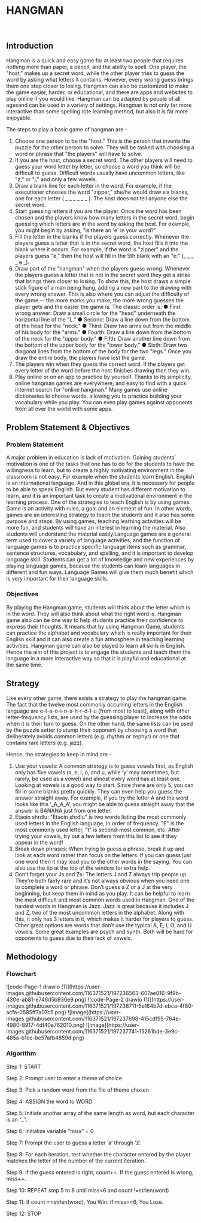 <h1><b>HANGMAN</b></h1><br>
<h2><b>Introduction</b></h2>
Hangman is a quick and easy game for at least two people that requires nothing more than paper, a pencil, and the ability to spell. One player, the "host," makes up a secret word, while the other player tries to guess the word by asking what letters it contains. However, every wrong guess brings them one step closer to losing. Hangman can also be customized to make the game easier, harder, or educational, and there are apps and websites to play online if you would like. Hangman can be adapted by people of all agesand can be used in a variety of settings. Hangman is not only far more interactive than some spelling rote learning method, but also it is far more enjoyable.

The steps to play a basic game of hangman are -
1. Choose one person to be the "host." This is the person that invents the puzzle for the other person to solve. They will be tasked with choosing a word or phrase        that "the players" will have to solve.
2. If you are the host, choose a secret word. The other players will need to guess your word letter by letter, so choose a word you think will be difficult to guess.      Difficult words usually have uncommon letters, like "z," or "j," and only a few vowels.
3. Draw a blank line for each letter in the word. For example, if the executioner chooses the word "zipper," she/he would draw six blanks, one for each letter
   ( _ _ _ _ _ _ ). The host does not tell anyone else the secret word.
4. Start guessing letters if you are the player. Once the word has been chosen and the players know how many letters in the secret word, begin guessing which letters        are in the word by asking the host. For example, you might begin by asking, "is there an 'e' in your word?"
5. Fill the letter in the blanks if the players guess correctly. Whenever the players guess a letter that is in the secret word, the host fills it into the blank where      it occurs. For example, if the word is "zipper" and the players guess "e," then the host will fill in the 5th blank with an "e:" (_ _ _ _ e _).
6. Draw part of the "hangman" when the players guess wrong. Whenever the players guess a letter that is not in the secret word they get a strike that brings them closer    to losing. To show this, the host draws a simple stick figure of a man being hung, adding a new part to the drawing with every wrong answer. This is also where you      can adjust the difficulty of the game -- the more marks you make, the more wrong guesses the player gets and the easier the game is. The classic order is:
      ● First wrong answer: Draw a small circle for the "head" underneath the horizontal line of the "L."
      ● Second: Draw a line down from the bottom of the head for the "neck."
      ● Third: Draw two arms out from the middle of his body for the "arms."
      ● Fourth: Draw a line down from the bottom of the neck for the "upper body."
      ● Fifth: Draw another line down from the bottom of the upper body for the "lower body."
      ● Sixth: Draw two diagonal lines from the bottom of the body for the two "legs." Once you draw the entire body, the players have lost the game.
7. The players win when they guess the correct word. If the players get every letter of the word before the host finishes drawing then they win.
8. Play online or on an app to practice by yourself. Thanks to its simplicity, online hangman games are everywhere, and easy to find with a quick internet search for        "online hangman." Many games use online dictionaries to choose words, allowing you to practice building your vocabulary while you play. You can even play games           against opponents from all over the world with some apps.


<h2><b>Problem Statement & Objectives</b></h2>
<h3>Problem Statement</h3>
A major problem in education is lack of motivation. Gaining students’ motivation is one of the tasks that one has to do for the students to have the willingness to learn, but to create a highly motivating environment in the classroom is not easy. For example when the students learn English. English is an international language. And in this global era, it is necessary for people to be able to speak English. But every student has different motivation to learn, and it is an important task to create a motivational environment in the learning process. One of the strategies to teach English is by using games. Game is an activity with rules, a goal and an 
element of fun. In other words, games are an interesting strategy to teach the students and it also has some purpose and steps. By using games, teaching learning activities will be more fun, and students will have an interest in learning the material. Also students will understand the material easily.Language games are a general term used to cover a variety of language activities, and the function of language games is to practice specific language items such as grammar, sentence structures, vocabulary, and spelling, and it is important to develop language skill. Students can get a lot of knowledge and new experiences by playing language games, because the students can learn languages in different and fun ways. Language Games will give them much benefit which is very important for their language skills.
<h3>Objectives</h3>
By playing the Hangman game, students will think about the letter which is in the word. They will also think about what the right word is. Hangman game also can be one way to help students practice their confidence to express their thoughts. It means that by using Hangman Game, students can practice the alphabet and vocabulary which is really important for their English skill and it can also create a fun atmosphere in teaching learning activities. Hangman game can also be played to learn all skills in English. Hence the aim of this project is to engage the students and teach them the language in a more interactive way so that it is playful and educational at the same time.

<h2>Strategy</h2>
Like every other game, there exists a strategy to play the hangman game. The fact that the twelve most commonly occurring letters in the English language are e-t-a-o-i-n-s-h-r-d-l-u (from most to least), along with other letter-frequency lists, are used by the guessing player to increase the odds when it is their turn to guess. On the other hand, the same lists can be used by the puzzle setter to stump their opponent by choosing a word that deliberately avoids common letters (e.g. rhythm or zephyr) or one that contains rare letters (e.g. jazz).

Hence, the strategies to keep in mind are -
1. Use your vowels: A common strategy is to guess vowels first, as English only has five vowels (a, e, i, o, and u, while ‘y’ may sometimes, but rarely, be used as a      vowel) and almost every word has at least one. Looking at vowels is a good way to start. Since there are only 5, you can fill in some blanks pretty quickly. They      can even help you guess the answer straight away. For example, if you try the letter A and the word looks like this ‘_A_A_A’, you might be able to guess straight      away that the answer is BANANA just from one letter.
2. Etaoin shrdlu: "Etaoin shrdlu" is two words listing the most commonly used letters in the English language, in order of frequency. "E" is the most commonly used        letter, "t" is second-most common, etc. After trying your vowels, try out a few letters from this list to see if they appear in the word!
3. Break down phrases: When trying to guess a phrase, break it up and look at each word rather than focus on the letters. If you can guess just one word then it may      lead you to the other words in the saying. You can also use the tip at the top of the window for extra help.
4. Don’t forget your Js and Zs: The letters J and Z always trip people up. They’re both fairly rare and it’s not always obvious when you need one to complete a word or    phrase. Don’t guess a Z or a J at the very beginning, but keep them in mind as you play. It can be helpful to learn the most difficult and most common words used in    Hangman. One of the hardest words in Hangman is Jazz. Jazz is great because it includes J and Z, two of the most uncommon letters in the alphabet. Along with this,    it only has 3 letters in it, which makes it harder for players to guess. Other great options are words that don’t use the typical A, E, I, O, and U vowels. Some        great examples are psych and synth. Both will be hard for opponents to guess due to their lack of vowels.

<h2>Methodology</h2>
<h3>Flowchart</h3>
![code-Page-1 drawio (1)](https://user-images.githubusercontent.com/116371521/197236563-607ae016-9f9b-430e-ab81-e746d5b936e9.png)
![code-Page-2 drawio (1)](https://user-images.githubusercontent.com/116371521/197236711-5e184b7d-ebca-4f80-acfa-0585ff7a07c5.png)
![image](https://user-images.githubusercontent.com/116371521/197237698-415cdf95-764e-4980-8917-4df40e762010.png)
![image](https://user-images.githubusercontent.com/116371521/197237741-15261bde-3e9c-485a-b1cc-be57afb4859d.png)

<h3>Algorithm</h3>
Step 1: START

Step 2: Prompt user to enter a theme of choice

Step 3: Pick a random word from the file of theme chosen

Step 4: ASSIGN the word to WORD

Step 5: Initiate another array of the same length as word, but each character is an “_”.

Step 6: Initialize variable “miss” = 0

Step 7: Prompt the user to guess a letter ‘a’ through ‘z’.

Step 8: For each iteration, test whether the character entered by the player matches the
        letter of the number of the current iteration. 
        
Step 9: If the guess entered is right, count++. If the guess entered is wrong, miss++.

Step 10: REPEAT step 5 to 8 until miss<6 and count !=strlen(word)

Step 11: If count ==strlen(word), You Win. If miss==6, You Lose.

Step 12: STOP


